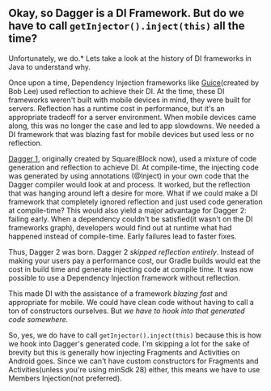 ## Okay, so Dagger is a DI Framework. But do we have to call `getInjector().inject(this)` all the time?
Unfortunately, we do.* Lets take a look at the history of DI frameworks in Java to understand why.

Once upon a time, Dependency Injection frameworks like [Guice](2)(created by Bob Lee) used reflection to achieve their DI. At
the time, these DI frameworks weren't built with mobile devices in mind, they were built for servers. Reflection has a runtime
cost in performance, but it's an appropriate tradeoff for a server environment. When mobile devices came along, this was
no longer the case and led to app slowdowns. We needed a DI framework that was blazing fast for mobile devices but used less
or no reflection.

[Dagger 1](3), originally created by Square(Block now), used a mixture of code generation and reflection to achieve DI. At
compile-time, the injecting code was generated by using annotations (@Inject) in your own code that the Dagger compiler would look at
and process. It worked, but the reflection that was hanging around left a desire for more. What if we could make a DI framework
that completely ignored reflection and just used code generation at compile-time? This would also yield a major advantage for
Dagger 2: failing early. When a dependency couldn't be satisfied(it wasn't on the DI frameworks graph), developers would
find out at runtime what had happened instead of compile-time. Early failures lead to faster fixes.

Thus, Dagger 2 was born. Dagger 2 *skipped reflection entirely*. Instead of making your users pay a performance cost, our
Gradle builds would eat the cost in build time and generate injecting code at compile time. It was now possible to use a
Dependency Injection framework without reflection.

This made DI with the assistance of a framework *blazing fast* and appropriate for mobile. We could have clean code without
having to call a ton of constructors ourselves. But *we have to hook into that generated code somewhere.*

So, yes, we do have to call `getInjector().inject(this)` because this is how we hook into Dagger's
generated code. I'm skipping a lot for the sake of brevity but this is generally how injecting Fragments and Activities
on Android goes. Since we can't have custom constructors for Fragments and Activities(unless you're using minSdk 28) either,
this means we have to use Members Injection(not preferred).
